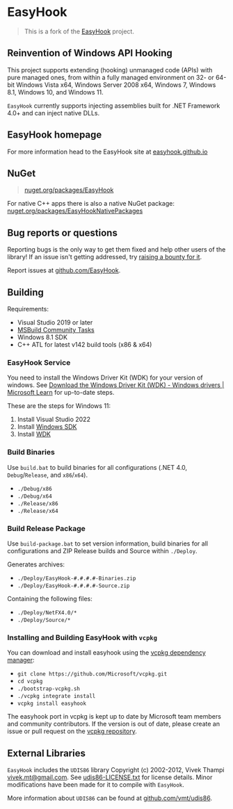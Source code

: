 # EasyHook

> This is a fork of the [EasyHook](<https://github.com/EasyHook/EasyHook>) project.

## Reinvention of Windows API Hooking

This project supports extending (hooking) unmanaged code (APIs) with pure managed ones, from within a fully managed environment on 32- or 64-bit Windows Vista x64, Windows Server 2008 x64, Windows 7, Windows 8.1, Windows 10, and Windows 11.

`EasyHook` currently supports injecting assemblies built for .NET Framework 4.0+ and can inject native DLLs.

## EasyHook homepage

For more information head to the EasyHook site at [easyhook.github.io](https://easyhook.github.io/)

## NuGet

> [nuget.org/packages/EasyHook](https://www.nuget.org/packages/EasyHook)

For native C++ apps there is also a native NuGet package: [nuget.org/packages/EasyHookNativePackages](https://www.nuget.org/packages/EasyHookNativePackage)

## Bug reports or questions

Reporting bugs is the only way to get them fixed and help other users of the library! If an issue isn't getting addressed, try [raising a bounty for it](https://www.bountysource.com/teams/easyhook/issues).

Report issues at [github.com/EasyHook](https://github.com/EasyHook/EasyHook/issues).

## Building

Requirements:

* Visual Studio 2019 or later
* [MSBuild Community Tasks](https://github.com/loresoft/msbuildtasks)
* Windows 8.1 SDK
* C++ ATL for latest v142 build tools (x86 & x64)

### EasyHook Service

You need to install the Windows Driver Kit (WDK) for your version of windows. See [Download the Windows Driver Kit (WDK) - Windows drivers | Microsoft Learn](https://learn.microsoft.com/en-us/windows-hardware/drivers/download-the-wdk) for up-to-date steps.

These are the steps for Windows 11:

1. Install Visual Studio 2022
2. Install [Windows SDK](https://developer.microsoft.com/en-us/windows/downloads/windows-sdk/)
3. Install [WDK](https://go.microsoft.com/fwlink/?linkid=2196230)

### Build Binaries

Use `build.bat` to build binaries for all configurations (.NET 4.0, `Debug`/`Release`, and `x86`/`x64`).

* `./Debug/x86`
* `./Debug/x64`
* `./Release/x86`
* `./Release/x64`

### Build Release Package

Use `build-package.bat` to set version information, build binaries for all
configurations and ZIP Release builds and Source within `./Deploy`.

Generates archives:

* `./Deploy/EasyHook-#.#.#.#-Binaries.zip`
* `./Deploy/EasyHook-#.#.#.#-Source.zip`

Containing the following files:

* `./Deploy/NetFX4.0/*`
* `./Deploy/Source/*`

### Installing and Building EasyHook with `vcpkg`

You can download and install easyhook using the [vcpkg dependency manager](https://github.com/Microsoft/vcpkg):

* `git clone https://github.com/Microsoft/vcpkg.git`
* `cd vcpkg`
* `./bootstrap-vcpkg.sh`
* `./vcpkg integrate install`
* `vcpkg install easyhook`

The easyhook port in vcpkg is kept up to date by Microsoft team members and community contributors. If the version is out of date, please create an issue or pull request on the [vcpkg repository](https://github.com/Microsoft/vcpkg).

## External Libraries

`EasyHook` includes the `UDIS86` library Copyright (c) 2002-2012, Vivek Thampi <vivek.mt@gmail.com>. See [udis86-LICENSE.txt](DriverShared/Disassembler/udis86-LICENSE.txt) for license details. Minor modifications have been made for it to compile with `EasyHook`.

More information about `UDIS86` can be found at [github.com/vmt/udis86](https://github.com/vmt/udis86).
